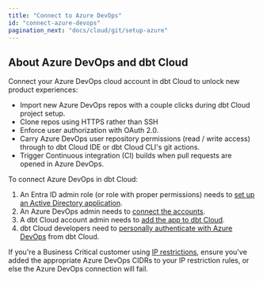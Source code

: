 ```yaml
---
title: "Connect to Azure DevOps"
id: "connect-azure-devops"
pagination_next: "docs/cloud/git/setup-azure"
---
```


<Snippet path="available-enterprise-tier-only" />


## About Azure DevOps and dbt Cloud

Connect your Azure DevOps cloud account in dbt Cloud to unlock new product experiences:

- Import new Azure DevOps repos with a couple clicks during dbt Cloud project setup.
- Clone repos using HTTPS rather than SSH
- Enforce user authorization with OAuth 2.0.
- Carry Azure DevOps user repository permissions (read / write access) through to dbt Cloud IDE or dbt Cloud CLI's git actions.
- Trigger Continuous integration (CI) builds when pull requests are opened in Azure DevOps.


To connect Azure DevOps in dbt Cloud:

1. An Entra ID admin role (or role with proper permissions) needs to [set up an Active Directory application](/docs/cloud/git/setup-azure#register-an-azure-ad-app).
2. An Azure DevOps admin needs to [connect the accounts](/docs/cloud/git/setup-azure#connect-azure-devops-to-your-new-app). 
3. A dbt Cloud account admin needs to [add the app to dbt Cloud](/docs/cloud/git/setup-azure#add-your-azure-ad-app-to-dbt-cloud).    
4. dbt Cloud developers need to [personally authenticate with Azure DevOps](/docs/cloud/git/authenticate-azure) from dbt Cloud.


If you're a Business Critical customer using [IP restrictions](/docs/cloud/secure/ip-restrictions), ensure you've added the appropriate Azure DevOps CIDRs to your IP restriction rules, or else the Azure DevOps connection will fail.
